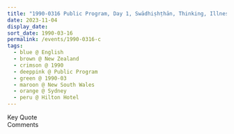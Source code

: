 ```yaml
---
title: "1990-0316 Public Program, Day 1, Swādhiṣhṭhān, Thinking, Illness, Hilton Hotel, Sydney, New South Wales, Australia"
date: 2023-11-04
display_date: 
sort_date: 1990-03-16
permalink: /events/1990-0316-c
tags:
  - blue @ English
  - brown @ New Zealand
  - crimson @ 1990
  - deeppink @ Public Program
  - green @ 1990-03
  - maroon @ New South Wales
  - orange @ Sydney
  - peru @ Hilton Hotel
---
```


<wave-list>
  <list-title color="green" width="75">Key Quote</list-title>
  <list-item color="BlanchedAlmond"  width="200"></list-item>
  <list-item color="Lavender"></list-item>
  <list-item color="BlanchedAlmond"></list-item>
</wave-list>

<br>

<wave-list>
  <list-title color="green" width="75">Comments</list-title>
  <list-item color="BlanchedAlmond"  width="200"></list-item>
  <list-item color="Lavender"></list-item>
  <list-item color="BlanchedAlmond"></list-item>
</wave-list>